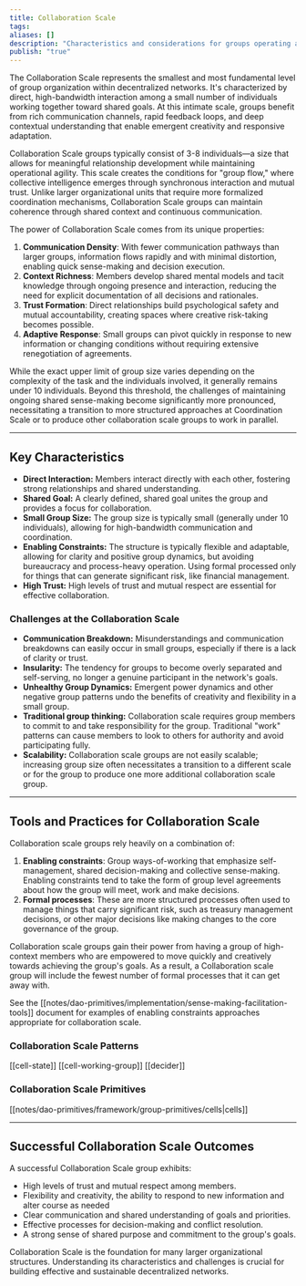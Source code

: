 ```yaml
---
title: Collaboration Scale
tags: 
aliases: []
description: "Characteristics and considerations for groups operating at the Collaboration Scale."
publish: "true"
---
```


The Collaboration Scale represents the smallest and most fundamental level of group organization within decentralized networks. It's characterized by direct, high-bandwidth interaction among a small number of individuals working together toward shared goals. At this intimate scale, groups benefit from rich communication channels, rapid feedback loops, and deep contextual understanding that enable emergent creativity and responsive adaptation.

Collaboration Scale groups typically consist of 3-8 individuals—a size that allows for meaningful relationship development while maintaining operational agility. This scale creates the conditions for "group flow," where collective intelligence emerges through synchronous interaction and mutual trust. Unlike larger organizational units that require more formalized coordination mechanisms, Collaboration Scale groups can maintain coherence through shared context and continuous communication.

The power of Collaboration Scale comes from its unique properties:

1. **Communication Density**: With fewer communication pathways than larger groups, information flows rapidly and with minimal distortion, enabling quick sense-making and decision execution.
2. **Context Richness**: Members develop shared mental models and tacit knowledge through ongoing presence and interaction, reducing the need for explicit documentation of all decisions and rationales.
3. **Trust Formation**: Direct relationships build psychological safety and mutual accountability, creating spaces where creative risk-taking becomes possible.
4. **Adaptive Response**: Small groups can pivot quickly in response to new information or changing conditions without requiring extensive renegotiation of agreements.

While the exact upper limit of group size varies depending on the complexity of the task and the individuals involved, it generally remains under 10 individuals. Beyond this threshold, the challenges of maintaining ongoing shared sense-making become significantly more pronounced, necessitating a transition to more structured approaches at Coordination Scale or to produce other collaboration scale groups to work in parallel. 



---

## Key Characteristics

* **Direct Interaction:** Members interact directly with each other, fostering strong relationships and shared understanding.
* **Shared Goal:**  A clearly defined, shared goal unites the group and provides a focus for collaboration.
* **Small Group Size:**  The group size is typically small (generally under 10 individuals), allowing for high-bandwidth communication and coordination.
* **Enabling Constraints:**  The structure is typically flexible and adaptable, allowing for clarity and positive group dynamics, but avoiding bureaucracy and process-heavy operation. Using formal processed only for things that can generate significant risk, like financial management. 
* **High Trust:**  High levels of trust and mutual respect are essential for effective collaboration.

### Challenges at the Collaboration Scale

* **Communication Breakdown:**  Misunderstandings and communication breakdowns can easily occur in small groups, especially if there is a lack of clarity or trust.
* **Insularity:**  The tendency for groups to become overly separated and self-serving, no longer a genuine participant in the network's goals.  
* **Unhealthy Group Dynamics:**  Emergent power dynamics and other negative group patterns undo the benefits of creativity and flexibility in a small group. 
* **Traditional group thinking:** Collaboration scale requires group members to commit to and take responsibility for the group. Traditional "work" patterns can cause members to look to others for authority and avoid participating fully. 
* **Scalability:**  Collaboration scale groups are not easily scalable; increasing group size often necessitates a transition to a different scale or for the group to produce one more additional collaboration scale group. 

---

## Tools and Practices for Collaboration Scale

Collaboration scale groups rely heavily on a combination of:

1. **Enabling constraints**: Group ways-of-working that emphasize self-management, shared decision-making and collective sense-making. Enabling constraints tend to take the form of group level agreements about how the group will meet, work and make decisions. 
2. **Formal processes**: These are more structured processes often used to manage things that carry significant risk, such as treasury management decisions, or other major decisions like making changes to the core governance of the group. 

Collaboration scale groups gain their power from having a group of high-context members who are empowered to move quickly and creatively towards achieving the group's goals. As a result, a Collaboration scale group will include the fewest number of formal processes that it can get away with.

See the [[notes/dao-primitives/implementation/sense-making-facilitation-tools]] document for examples of enabling constraints approaches appropriate for collaboration scale.

### Collaboration Scale Patterns
[[cell-state]]
[[cell-working-group]]
[[decider]]


### Collaboration Scale Primitives
[[notes/dao-primitives/framework/group-primitives/cells|cells]]


---

## Successful Collaboration Scale Outcomes

A successful Collaboration Scale group exhibits:

* High levels of trust and mutual respect among members.
* Flexibility and creativity, the ability to respond to new information and alter course as needed
* Clear communication and shared understanding of goals and priorities.
* Effective processes for decision-making and conflict resolution.
* A strong sense of shared purpose and commitment to the group's goals.

Collaboration Scale is the foundation for many larger organizational structures.  Understanding its characteristics and challenges is crucial for building effective and sustainable decentralized networks.
